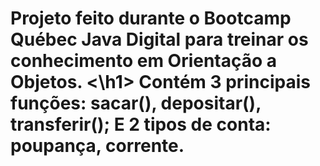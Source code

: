 <h1> Projeto feito durante o Bootcamp Québec Java Digital para treinar os conhecimento em Orientação a Objetos. <\h1>
Contém 3 principais funções: sacar(), depositar(), transferir();
E 2 tipos de conta: poupança, corrente.
